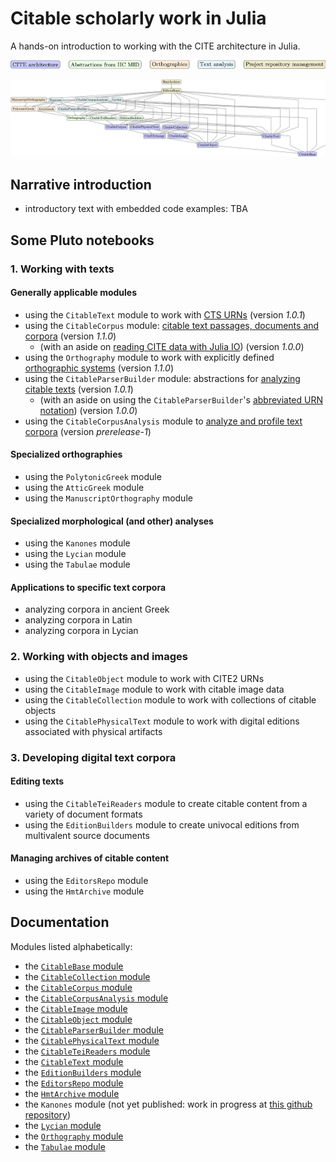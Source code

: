 # Citable scholarly work in Julia

A hands-on introduction to working with the CITE architecture in Julia.


![Color key](./colorkey.png)

![Modules graph](./modules-tikz.png)

## Narrative introduction

- introductory text with embedded code examples: TBA

## Some Pluto notebooks

### 1. Working with texts


#### Generally applicable modules

- using the `CitableText` module to work with [CTS URNs](./cts-urns.html) (version *1.0.1*)
- using the `CitableCorpus` module: [citable text passages, documents and corpora](./texts.html) (version *1.1.0*)
    - (with an aside on [reading CITE data with Julia IO](./julia_io.html)) (version *1.0.0*)
- using the `Orthography` module to work with explicitly defined [orthographic systems](./ortho.html) (version *1.1.0*)
- using the `CitableParserBuilder` module: abstractions for [analyzing citable texts](./textparsing.html) (version *1.0.1*)
    - (with an aside on using the `CitableParserBuilder`'s [abbreviated URN notation](./abbrurns.html))  (version *1.0.0*)
- using the `CitableCorpusAnalysis` module to [analyze and profile text corpora](./analysis.html)  (version *prerelease-1*)


#### Specialized orthographies

- using the `PolytonicGreek` module
- using the `AtticGreek` module
- using the `ManuscriptOrthography` module

#### Specialized morphological (and other) analyses

- using the `Kanones` module
- using the `Lycian` module
- using the `Tabulae` module

#### Applications to specific text corpora

- analyzing corpora in ancient Greek
- analyzing corpora in Latin
- analyzing corpora in Lycian

### 2. Working with objects and images

- using the `CitableObject` module to work with CITE2 URNs
- using the `CitableImage` module to work with citable image data
- using the `CitableCollection` module to work with collections of citable objects
- using the `CitablePhysicalText` module to work with digital editions associated with physical artifacts


### 3. Developing digital text corpora

#### Editing texts

- using the `CitableTeiReaders` module to create citable content from a variety of document formats
- using the `EditionBuilders` module to create univocal editions from multivalent source documents


#### Managing archives of citable content

- using the `EditorsRepo` module
- using the `HmtArchive` module

## Documentation

Modules listed alphabetically:

- the [`CitableBase` module](https://cite-architecture.github.io/CitableBase.jl/stable/)
- the [`CitableCollection` module](https://cite-architecture.github.io/CitableCollection.jl/stable/)
- the [`CitableCorpus` module](https://cite-architecture.github.io/CitableCorpus.jl/stable/)
- the [`CitableCorpusAnalysis` module](https://neelsmith.github.io/CitableCorpusAnalysis.jl/stable/)
- the [`CitableImage` module](https://cite-architecture.github.io/CitableImage.jl/stable/)
- the [`CitableObject` module](https://cite-architecture.github.io/CitableObject.jl/stable/)
- the [`CitableParserBuilder` module](https://neelsmith.github.io/CitableParserBuilder.jl/stable/)
- the [`CitablePhysicalText` module](https://cite-architecture.github.io/CitablePhysicalText.jl/stable/)
- the [`CitableTeiReaders` module](https://hcmid.github.io/CitableTeiReaders.jl/stable/)
- the [`CitableText` module](https://cite-architecture.github.io/CitableText.jl/stable/)
- the [`EditionBuilders` module](https://hcmid.github.io/EditionBuilders.jl/stable/)
- the [`EditorsRepo` module](https://hcmid.github.io/EditorsRepo.jl/stable/)
- the [`HmtArchive` module](https://homermultitext.github.io/HmtArchive.jl/stable/)
- the `Kanones` module (not yet published: work in progress at [this github repository](https://github.com/neelsmith/Kanones.jl))
- the [`Lycian` module](https://neelsmith.github.io/Lycian.jl/stable/)
- the [`Orthography` module](https://hcmid.github.io/Orthography.jl/stable/)
- the [`Tabulae` module](https://neelsmith.github.io/Tabulae.jl/stable/)

